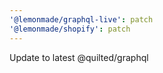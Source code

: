 ```yaml
---
'@lemonmade/graphql-live': patch
'@lemonmade/shopify': patch
---
```


Update to latest @quilted/graphql
